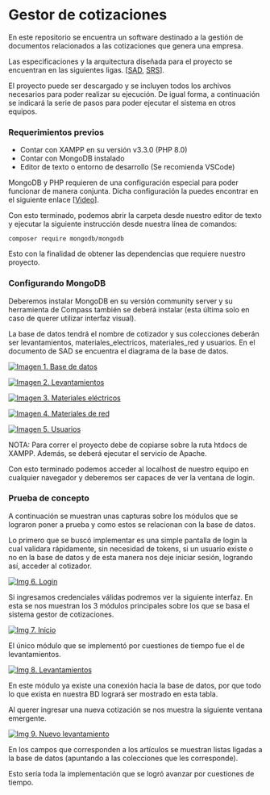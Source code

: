 # Gestor de cotizaciones
En este repositorio se encuentra un software destinado a la gestión de documentos relacionados a las cotizaciones que genera una empresa.

Las especificaciones y la arquitectura diseñada para el proyecto se encuentran en las siguientes ligas. [[SAD](https://docs.google.com/document/d/1QoEJ6ZdcmXwjTOQX5uS2afe99Ri4Mt2WRgwVkw90uV0/edit?usp=sharing "SAD"), [SRS](https://docs.google.com/document/d/1aqxYiGzyEf-DTz1IEu-IeKR4fjgVBwvdYePCAagYOqk/edit?usp=sharing "SRS")].

El proyecto puede ser descargado y se incluyen todos los archivos necesarios para poder realizar su ejecución. De igual forma, a continuación se indicará la serie de pasos para poder ejecutar el sistema en otros equipos.

### Requerimientos previos
- Contar con XAMPP en su versión v3.3.0 (PHP 8.0)
- Contar con MongoDB instalado
- Editor de texto o entorno de desarrollo (Se recomienda VSCode)

MongoDB y PHP requieren de una configuración especial para poder funcionar de manera  conjunta. Dicha configuración la puedes encontrar en el siguiente enlace [[Video](https://www.youtube.com/watch?v=pINgrJppImw "Video")].

Con esto terminado, podemos abrir la carpeta desde nuestro editor de texto y ejecutar la siguiente instrucción desde nuestra línea de comandos:

`composer require mongodb/mongodb`

Esto con la finalidad de obtener las dependencias que requiere nuestro proyecto.

### Configurando MongoDB
Deberemos instalar MongoDB en su versión community server y su herramienta de Compass también se deberá instalar (esta última solo en caso de querer utilizar interfaz visual).

La base de datos tendrá el nombre de cotizador y sus colecciones deberán ser levantamientos, materiales_electricos, materiales_red y usuarios. En el documento de SAD se encuentra el diagrama de la base de datos.

[![Imagen 1. Base de datos](https://www.linkpicture.com/q/1_1742.png "Foto")](https://www.linkpicture.com/q/1_1742.png "Foto")

[![Imagen 2. Levantamientos](https://www.linkpicture.com/q/2_1029.png "Imagen 2. Levantamientos")](https://www.linkpicture.com/q/2_1029.png "Imagen 2. Levantamientos")

[![Imagen 3. Materiales eléctricos](https://www.linkpicture.com/q/3_695.png "Imagen 3. Materiales electricos")](http://https://www.linkpicture.com/q/3_695.png "Imagen 3. Materiales electricos")

[![Imagen 4. Materiales de red](https://www.linkpicture.com/q/Captura-de-pantalla-2023-02-28-141823.png "Imagen 4. Materiales de red")](https://www.linkpicture.com/q/Captura-de-pantalla-2023-02-28-141823.png "Imagen 4. Materiales de red")

[![Imagen 5. Usuarios](https://www.linkpicture.com/q/5_376.png "Imagen 5. Usuarios")](https://www.linkpicture.com/q/5_376.png "Imagen 5. Usuarios")

NOTA: Para correr el proyecto debe de copiarse sobre la ruta htdocs de XAMPP. Además, se deberá ejecutar el servicio de Apache.

Con esto terminado podemos acceder al localhost de nuestro equipo en cualquier navegador y deberemos ser capaces de ver la ventana de login.

### Prueba de concepto

A continuación se muestran unas capturas sobre los módulos que se lograron poner a prueba y como estos se relacionan con la base de datos.

Lo primero que se buscó implementar es una simple pantalla de login la cual validara rápidamente, sin necesidad de tokens, si un usuario existe o no en la base de datos y de esta manera nos deje iniciar sesión, logrando así, acceder al cotizador.

[![Img 6. Login](https://www.linkpicture.com/q/6_303.png "Img 6. Login")](https://www.linkpicture.com/q/6_303.png "Img 6. Login")

Si ingresamos credenciales válidas podremos ver la siguiente interfaz. En esta se nos muestran los 3 módulos principales sobre los que se basa el sistema gestor de cotizaciones.

[![Img 7. Inicio](https://www.linkpicture.com/q/7_271.png "Img 7. Inicio")](https://www.linkpicture.com/q/7_271.png "Img 7. Inicio")

El único módulo que se implementó por cuestiones de tiempo fue el de levantamientos.

[![Img 8. Levantamientos](https://www.linkpicture.com/q/8_227.png "Img 8. Levantamientos")](https://www.linkpicture.com/q/8_227.png "Img 8. Levantamientos")

En este módulo ya existe una conexión hacia la base de datos, por que todo lo que exista en nuestra BD logrará ser mostrado en esta tabla.

Al querer ingresar una nueva cotización se nos muestra la siguiente ventana emergente.

[![Img 9. Nuevo levantamiento](https://www.linkpicture.com/q/9_191.png "Img 9. Nuevo levantamiento")](https://www.linkpicture.com/q/9_191.png "Img 9. Nuevo levantamiento")

En los campos que corresponden a los artículos se muestran listas ligadas a la base de datos (apuntando a las colecciones que les corresponde).

Esto sería toda la implementación que se logró avanzar por cuestiones de tiempo. 
